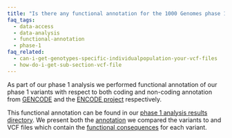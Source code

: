 ```yaml
---
title: "Is there any functional annotation for the 1000 Genomes phase 1 data?"
faq_tags:
  - data-access
  - data-analysis
  - functional-annotation
  - phase-1
faq_related:
  - can-i-get-genotypes-specific-individualpopulation-your-vcf-files
  - how-do-i-get-sub-section-vcf-file
---
```

                    
As part of our phase 1 analysis we performed functional annotation of our phase 1 variants with respect to both coding and non-coding annotation from [GENCODE](http://www.gencodegenes.org/) and the [ENCODE project](http://www.encodeproject.org/ENCODE/) respectively.

This functional annotation can be found in our [phase 1 analysis results directory](ftp://ftp.1000genomes.ebi.ac.uk/vol1/ftp/phase1/analysis_results/). We present both the [annotation](ftp://ftp.1000genomes.ebi.ac.uk/vol1/ftp/phase1/analysis_results/functional_annotation/annotation_sets/) we compared the variants to and VCF files which contain the [functional consequences](ftp://ftp.1000genomes.ebi.ac.uk/vol1/ftp/phase1/analysis_results/functional_annotation/annotated_vcfs/) for each variant.
